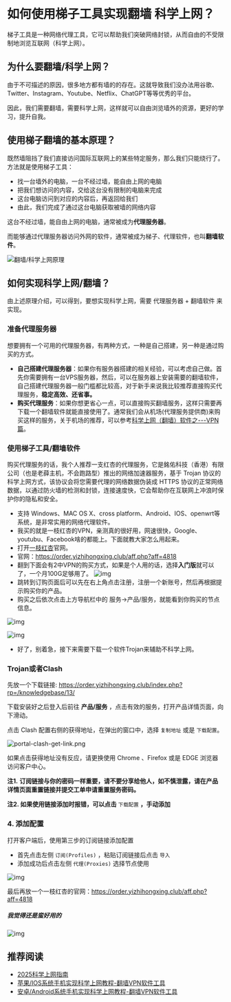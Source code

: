 # 如何使用梯子工具实现翻墙 科学上网？

梯子工具是一种网络代理工具，它可以帮助我们突破网络封锁，从而自由的不受限制地浏览互联网（科学上网）。

## 为什么要翻墙/科学上网？

由于不可描述的原因，很多地方都有墙的的存在。这就导致我们没办法用谷歌、Twitter、Instagram、Youtube、Netflix、ChatGPT等等优秀的平台。

因此，我们需要翻墙，需要科学上网，这样就可以自由浏览墙外的资源，更好的学习，提升自我。

## 使用梯子翻墙的基本原理？

既然墙阻挡了我们直接访问国际互联网上的某些特定服务，那么我们只能绕行了。方法就是使用梯子工具：

- 找一台墙外的电脑，一台不经过墙，能自由上网的电脑
- 把我们想访问的内容，交给这台没有限制的电脑来完成
- 这台电脑访问到对应的内容后，再返回给我们
- 由此，我们完成了通过这台电脑获取被墙的网络内容

这台不经过墙，能自由上网的电脑，通常被成为**代理服务器**。

而能够通过代理服务器访问外网的软件，通常被成为梯子、代理软件，也叫**翻墙软件**。

![翻墙/科学上网原理](https://zhaotizi.site/wp-content/uploads/2024/03/how-it-works.webp)

## 如何实现科学上网/翻墙？

由上述原理介绍，可以得到，要想实现科学上网，需要 代理服务器 + 翻墙软件 来实现。

### 准备代理服务器

想要拥有一个可用的代理服务器，有两种方式，一种是自己搭建，另一种是通过购买的方式。

- **自己搭建代理服务器**：如果你有服务器搭建的相关经验，可以考虑自己做。首先你需要拥有一台VPS服务器，然后，可以在服务器上安装需要的翻墙软件，自己搭建代理服务器一般门槛都比较高，对于新手来说我比较推荐直接购买代理服务，**稳定高效、还省事。**
- **购买代理服务**：如果你想更省心一点，可以直接购买翻墙服务，这样只需要再下载一个翻墙软件就能直接使用了。通常我们会从机场(代理服务提供商)来购买这样的服务，关于机场的推荐，可以参考[科学上网（翻墙）软件之---VPN篇](https://tanqingbo.cn/科学上网之VPN篇/)。

### 使用梯子工具/翻墙软件

购买代理服务的话，我个人推荐一支红杏的代理服务，它是銘佑科技（香港）有限公司（也是老薛主机，不会跑路型）推出的网络加速器服务，基于 Trojan 协议的科学上网方式，该协议会将您需要代理的网络数据伪装成 HTTPS 协议的正常网络数据，以通过防火墙的检测和封锁，连接速度快，它会帮助你在互联网上冲浪时保护你的隐私和安全。
+ 支持 Windows、MAC OS X、cross platform、Android、IOS、openwrt等系统，是非常实用的网络代理软件。
+ 我买的就是一枝红杏的VPN，亲测真的很好用，网速很快，Google、youtubu、Facebook啥的都能上。下面就教大家怎么用起来。
+ 打开[一枝红杏](https://order.yizhihongxing.club/aff.php?aff=4818)官网。
+ 官网：https://order.yizhihongxing.club/aff.php?aff=4818
+ 翻到下面会有2中VPN的购买方式，如果是个人用的话，选择**入门版**就可以了，一个月100G足够用了。
![img](https://picx.zhimg.com/80/v2-244e645586693c51228d64ac5d41ca9d_720w.png)
+ 跳转到订购页面后可以先在右上角点击注册，注册一个新账号，然后再根据提示购买你的产品。
+ 购买之后依次点击上方导航栏中的 服务->产品/服务，就能看到你购买的节点信息。

![img](https://picx.zhimg.com/80/v2-6daff0a373652eaf043c069d226a73ae_720w.png)

![img](https://picx.zhimg.com/80/v2-0e26f95f8944773ebebfd702f0282234_720w.png)

+ 好了，别着急，接下来需要下载一个软件Trojan来辅助不科学上网。

### Trojan或者Clash ###
先放一个下载链接: https://order.yizhihongxing.club/index.php?rp=/knowledgebase/13/

下载安装好之后登入后前往  **产品/服务** ，点击有效的服务，打开产品详情页面，向下滑动。

点击 Clash 配置右侧的获得地址，在弹出的窗口中，选择 `复制地址` 或是 `下载配置`。

![portal-clash-get-link.png](https://s2.loli.net/2024/01/17/oJ5VRDuU2BPC1Ee.png)

如果点击获得地址没有反应，请更换使用 Chrome 、Firefox 或是 EDGE 浏览器访问客户中心。

**注1.** **订阅链接与你的密码一样重要，请不要分享给他人，如不慎泄露，请在产品详情页面重置链接并提交工单申请重置服务密码。**

**注2. 如果使用链接添加时报错，可以点击** `下载配置` **，手动添加** 

### 4. 添加配置

打开客户端后，使用第三步的订阅链接添加配置

- 首先点击左侧 `订阅(Profiles)` ，粘贴订阅链接后点击 `导入`
- 添加成功后点击左侧 `代理(Proxies)` 选择节点使用 

![img](https://s2.loli.net/2024/01/17/7pVMFQKiDWX54Ho.gif)

最后再放一个一枝红杏的官网：https://order.yizhihongxing.club/aff.php?aff=4818

##### 我觉得还是蛮好用的

![img](https://pica.zhimg.com/80/v2-8063aa45780faa2d4f5b66446eb32671_720w.png)

## 推荐阅读

- [2025科学上网指南 ](https://tanqingbo.cn/科学上网之VPN篇/)
- [苹果/IOS系统手机实现科学上网教程-翻墙VPN软件工具](https://tanqingbo.cn/ios-open-internet/)
- [安卓/Android系统手机实现科学上网教程-翻墙VPN软件工具](https://tanqingbo.cn/Android-open-internet/)